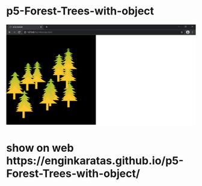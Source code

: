 # p5-Forest-Trees-with-object
![](1.png)
<h1>show on web https://enginkaratas.github.io/p5-Forest-Trees-with-object/</h1>
 
